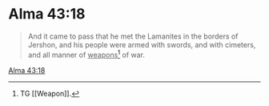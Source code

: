 # Alma 43:18

> And it came to pass that he met the Lamanites in the borders of Jershon, and his people were armed with swords, and with cimeters, and all manner of <u>weapons</u>[^a] of war.

[Alma 43:18](https://www.churchofjesuschrist.org/study/scriptures/bofm/alma/43?lang=eng&id=p18#p18)


[^a]: TG [[Weapon]].

